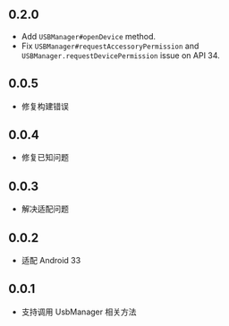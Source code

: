 ## 0.2.0

* Add `USBManager#openDevice` method.
* Fix `USBManager#requestAccessoryPermission` and `USBManager.requestDevicePermission` issue on API 34.

## 0.0.5

* 修复构建错误

## 0.0.4

* 修复已知问题

## 0.0.3

* 解决适配问题

## 0.0.2

* 适配 Android 33

## 0.0.1

* 支持调用 UsbManager 相关方法 
